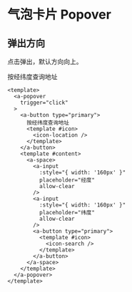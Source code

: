 # 气泡卡片 Popover

## 弹出方向

点击弹出，默认方向向上。

<a-card>
  <a-popover
    trigger="click"
  >
    <a-button type="primary">
      按经纬度查询地址
      <template #icon>
        <icon-location />
      </template>
    </a-button>
    <template #content>
      <a-space>
        <a-input
          :style="{ width: '160px' }"
          placeholder="经度"
          allow-clear
        />
        <a-input
          :style="{ width: '160px' }"
          placeholder="纬度"
          allow-clear
        />
        <a-button type="primary">
          <template #icon>
            <icon-search />
          </template>
        </a-button>
      </a-space>
    </template>
  </a-popover>
</a-card>

```vue{3}
<template>
  <a-popover
    trigger="click"
  >
    <a-button type="primary">
      按经纬度查询地址
      <template #icon>
        <icon-location />
      </template>
    </a-button>
    <template #content>
      <a-space>
        <a-input
          :style="{ width: '160px' }"
          placeholder="经度"
          allow-clear
        />
        <a-input
          :style="{ width: '160px' }"
          placeholder="纬度"
          allow-clear
        />
        <a-button type="primary">
          <template #icon>
            <icon-search />
          </template>
        </a-button>
      </a-space>
    </template>
  </a-popover>
</template>
```
